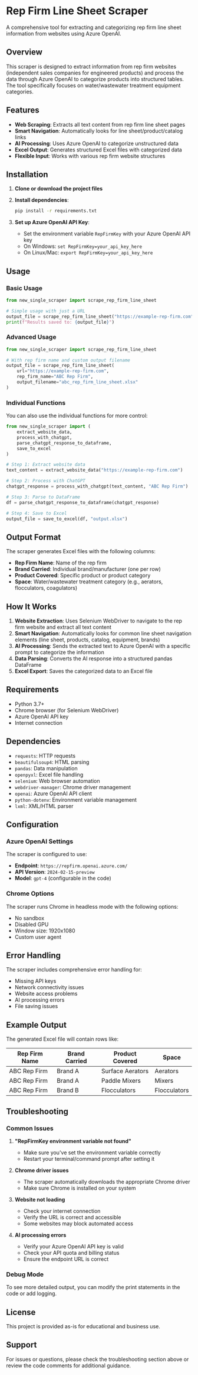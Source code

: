 # Rep Firm Line Sheet Scraper

A comprehensive tool for extracting and categorizing rep firm line sheet information from websites using Azure OpenAI.

## Overview

This scraper is designed to extract information from rep firm websites (independent sales companies for engineered products) and process the data through Azure OpenAI to categorize products into structured tables. The tool specifically focuses on water/wastewater treatment equipment categories.

## Features

- **Web Scraping**: Extracts all text content from rep firm line sheet pages
- **Smart Navigation**: Automatically looks for line sheet/product/catalog links
- **AI Processing**: Uses Azure OpenAI to categorize unstructured data
- **Excel Output**: Generates structured Excel files with categorized data
- **Flexible Input**: Works with various rep firm website structures

## Installation

1. **Clone or download the project files**

2. **Install dependencies**:
   ```bash
   pip install -r requirements.txt
   ```

3. **Set up Azure OpenAI API Key**:
   - Set the environment variable `RepFirmKey` with your Azure OpenAI API key
   - On Windows: `set RepFirmKey=your_api_key_here`
   - On Linux/Mac: `export RepFirmKey=your_api_key_here`

## Usage

### Basic Usage

```python
from new_single_scraper import scrape_rep_firm_line_sheet

# Simple usage with just a URL
output_file = scrape_rep_firm_line_sheet("https://example-rep-firm.com")
print(f"Results saved to: {output_file}")
```

### Advanced Usage

```python
from new_single_scraper import scrape_rep_firm_line_sheet

# With rep firm name and custom output filename
output_file = scrape_rep_firm_line_sheet(
    url="https://example-rep-firm.com",
    rep_firm_name="ABC Rep Firm",
    output_filename="abc_rep_firm_line_sheet.xlsx"
)
```

### Individual Functions

You can also use the individual functions for more control:

```python
from new_single_scraper import (
    extract_website_data,
    process_with_chatgpt,
    parse_chatgpt_response_to_dataframe,
    save_to_excel
)

# Step 1: Extract website data
text_content = extract_website_data("https://example-rep-firm.com")

# Step 2: Process with ChatGPT
chatgpt_response = process_with_chatgpt(text_content, "ABC Rep Firm")

# Step 3: Parse to DataFrame
df = parse_chatgpt_response_to_dataframe(chatgpt_response)

# Step 4: Save to Excel
output_file = save_to_excel(df, "output.xlsx")
```

## Output Format

The scraper generates Excel files with the following columns:

- **Rep Firm Name**: Name of the rep firm
- **Brand Carried**: Individual brand/manufacturer (one per row)
- **Product Covered**: Specific product or product category
- **Space**: Water/wastewater treatment category (e.g., aerators, flocculators, coagulators)

## How It Works

1. **Website Extraction**: Uses Selenium WebDriver to navigate to the rep firm website and extract all text content
2. **Smart Navigation**: Automatically looks for common line sheet navigation elements (line sheet, products, catalog, equipment, brands)
3. **AI Processing**: Sends the extracted text to Azure OpenAI with a specific prompt to categorize the information
4. **Data Parsing**: Converts the AI response into a structured pandas DataFrame
5. **Excel Export**: Saves the categorized data to an Excel file

## Requirements

- Python 3.7+
- Chrome browser (for Selenium WebDriver)
- Azure OpenAI API key
- Internet connection

## Dependencies

- `requests`: HTTP requests
- `beautifulsoup4`: HTML parsing
- `pandas`: Data manipulation
- `openpyxl`: Excel file handling
- `selenium`: Web browser automation
- `webdriver-manager`: Chrome driver management
- `openai`: Azure OpenAI API client
- `python-dotenv`: Environment variable management
- `lxml`: XML/HTML parser

## Configuration

### Azure OpenAI Settings

The scraper is configured to use:
- **Endpoint**: `https://repfirm.openai.azure.com/`
- **API Version**: `2024-02-15-preview`
- **Model**: `gpt-4` (configurable in the code)

### Chrome Options

The scraper runs Chrome in headless mode with the following options:
- No sandbox
- Disabled GPU
- Window size: 1920x1080
- Custom user agent

## Error Handling

The scraper includes comprehensive error handling for:
- Missing API keys
- Network connectivity issues
- Website access problems
- AI processing errors
- File saving issues

## Example Output

The generated Excel file will contain rows like:

| Rep Firm Name | Brand Carried | Product Covered | Space |
|---------------|---------------|-----------------|-------|
| ABC Rep Firm  | Brand A       | Surface Aerators | Aerators |
| ABC Rep Firm  | Brand A       | Paddle Mixers   | Mixers |
| ABC Rep Firm  | Brand B       | Flocculators    | Flocculators |

## Troubleshooting

### Common Issues

1. **"RepFirmKey environment variable not found"**
   - Make sure you've set the environment variable correctly
   - Restart your terminal/command prompt after setting it

2. **Chrome driver issues**
   - The scraper automatically downloads the appropriate Chrome driver
   - Make sure Chrome is installed on your system

3. **Website not loading**
   - Check your internet connection
   - Verify the URL is correct and accessible
   - Some websites may block automated access

4. **AI processing errors**
   - Verify your Azure OpenAI API key is valid
   - Check your API quota and billing status
   - Ensure the endpoint URL is correct

### Debug Mode

To see more detailed output, you can modify the print statements in the code or add logging.

## License

This project is provided as-is for educational and business use.

## Support

For issues or questions, please check the troubleshooting section above or review the code comments for additional guidance. 